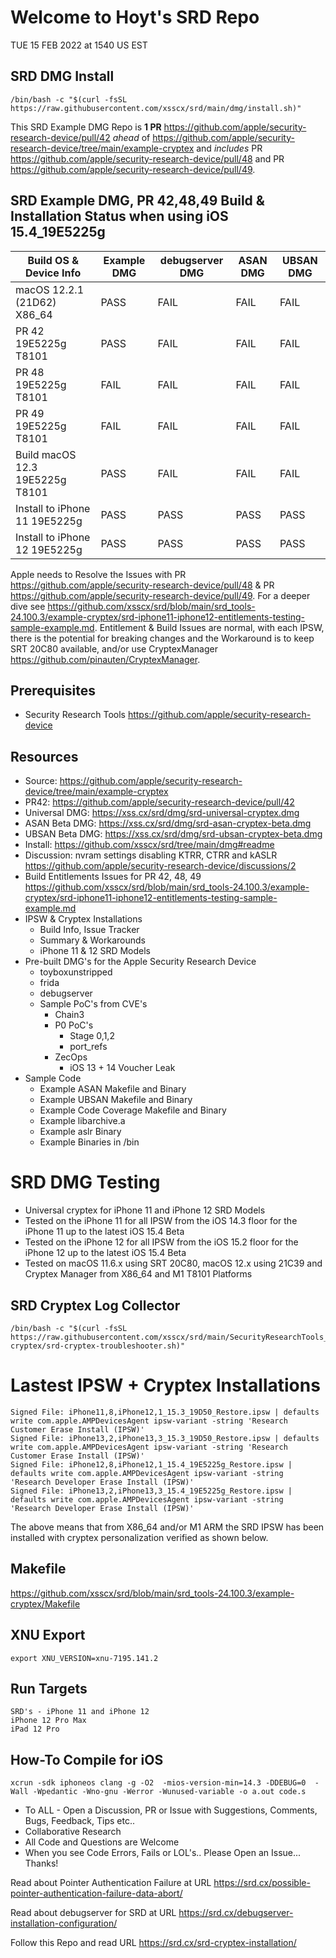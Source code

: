 # Welcome to Hoyt's SRD Repo
TUE 15 FEB 2022 at 1540 US EST
## SRD DMG Install
```
/bin/bash -c "$(curl -fsSL https://raw.githubusercontent.com/xsscx/srd/main/dmg/install.sh)"
```
This SRD Example DMG Repo is __1 PR__ https://github.com/apple/security-research-device/pull/42 _ahead_ of https://github.com/apple/security-research-device/tree/main/example-cryptex and _includes_ PR https://github.com/apple/security-research-device/pull/48 and PR https://github.com/apple/security-research-device/pull/49.
## SRD Example DMG, PR 42,48,49 Build & Installation Status when using iOS 15.4_19E5225g
| Build OS & Device Info           | Example DMG   |  debugserver DMG  |  ASAN DMG     | UBSAN DMG 
| -------------------------------- | ------------- | ------------- | ------------- | -------------
| macOS 12.2.1 (21D62) X86_64      | PASS          | FAIL          | FAIL          | FAIL          
| PR 42  19E5225g T8101            | PASS          | FAIL          | FAIL          | FAIL
| PR 48  19E5225g T8101            | FAIL          | FAIL          | FAIL          | FAIL
| PR 49  19E5225g T8101            | FAIL          | FAIL          | FAIL          | FAIL
| Build macOS 12.3 19E5225g T8101  | PASS          | FAIL          | FAIL          | FAIL
| Install to iPhone 11 19E5225g    | PASS          | PASS          | PASS          | PASS
| Install to iPhone 12 19E5225g    | PASS          | PASS          | PASS          | PASS 

Apple needs to Resolve the Issues with PR https://github.com/apple/security-research-device/pull/48 & PR https://github.com/apple/security-research-device/pull/49. For a deeper dive see https://github.com/xsscx/srd/blob/main/srd_tools-24.100.3/example-cryptex/srd-iphone11-iphone12-entitlements-testing-sample-example.md. Entitlement & Build Issues are normal, with each IPSW, there is the potential for breaking changes and the Workaround is to keep SRT 20C80 available, and/or use CryptexManager https://github.com/pinauten/CryptexManager.

## Prerequisites 
- Security Research Tools https://github.com/apple/security-research-device
## Resources
- Source: https://github.com/apple/security-research-device/tree/main/example-cryptex
- PR42: https://github.com/apple/security-research-device/pull/42
- Universal DMG: https://xss.cx/srd/dmg/srd-universal-cryptex.dmg
- ASAN Beta DMG: https://xss.cx/srd/dmg/srd-asan-cryptex-beta.dmg
- UBSAN Beta DMG: https://xss.cx/srd/dmg/srd-ubsan-cryptex-beta.dmg
- Install: https://github.com/xsscx/srd/tree/main/dmg#readme
- Discussion: nvram settings disabling KTRR, CTRR and kASLR https://github.com/apple/security-research-device/discussions/2
- Build  Entitlements Issues for PR 42, 48, 49 https://github.com/xsscx/srd/blob/main/srd_tools-24.100.3/example-cryptex/srd-iphone11-iphone12-entitlements-testing-sample-example.md
- IPSW & Cryptex Installations 
    -  Build Info, Issue Tracker
    -  Summary & Workarounds 
    -  iPhone 11 & 12 SRD Models 
- Pre-built DMG's for the Apple Security Research Device 
    - toyboxunstripped
    - frida
    - debugserver
    - Sample PoC's from CVE's
        - Chain3
        - P0 PoC's
            - Stage 0,1,2
            - port_refs
        - ZecOps 
            - iOS 13 + 14 Voucher Leak 
- Sample Code
    - Example ASAN Makefile and Binary
    - Example UBSAN Makefile and Binary
    - Example Code Coverage Makefile and Binary
    - Example libarchive.a
    - Example aslr Binary
    - Example Binaries in /bin
# SRD DMG Testing
- Universal cryptex for iPhone 11 and iPhone 12 SRD Models 
- Tested on the iPhone 11 for all IPSW from the iOS 14.3 floor for the iPhone 11 up to the latest iOS 15.4 Beta 
- Tested on the iPhone 12 for all IPSW from the iOS 15.2 floor for the iPhone 12 up to the latest iOS 15.4 Beta
- Tested on macOS 11.6.x using SRT 20C80, macOS 12.x using 21C39 and Cryptex Manager from X86_64 and M1 T8101 Platforms 

SRD Cryptex Log Collector
---
```
/bin/bash -c "$(curl -fsSL https://raw.githubusercontent.com/xsscx/srd/main/SecurityResearchTools_21C39/example-cryptex/srd-cryptex-troubleshooter.sh)"
```
# Lastest IPSW + Cryptex Installations 
```
Signed File: iPhone11,8,iPhone12,1_15.3_19D50_Restore.ipsw | defaults write com.apple.AMPDevicesAgent ipsw-variant -string 'Research Customer Erase Install (IPSW)' 
Signed File: iPhone13,2,iPhone13,3_15.3_19D50_Restore.ipsw | defaults write com.apple.AMPDevicesAgent ipsw-variant -string 'Research Customer Erase Install (IPSW)'
Signed File: iPhone12,8,iPhone12,1_15.4_19E5225g_Restore.ipsw | defaults write com.apple.AMPDevicesAgent ipsw-variant -string 'Research Developer Erase Install (IPSW)'
Signed File: iPhone13,2,iPhone13,3_15.4_19E5225g_Restore.ipsw | defaults write com.apple.AMPDevicesAgent ipsw-variant -string 'Research Developer Erase Install (IPSW)'
```
The above means that from X86_64 and/or M1 ARM the SRD IPSW has been installed with cryptex personalization verified as shown below.

Makefile
-----
https://github.com/xsscx/srd/blob/main/srd_tools-24.100.3/example-cryptex/Makefile

XNU Export
---
```
export XNU_VERSION=xnu-7195.141.2
```

Run Targets
---
```
SRD's - iPhone 11 and iPhone 12
iPhone 12 Pro Max
iPad 12 Pro
```
How-To Compile for iOS
-----
```
xcrun -sdk iphoneos clang -g -O2  -mios-version-min=14.3 -DDEBUG=0  -Wall -Wpedantic -Wno-gnu -Werror -Wunused-variable -o a.out code.s
```

* To ALL - Open a Discussion, PR or Issue with Suggestions, Comments, Bugs, Feedback, Tips etc..
* Collaborative Research
* All Code and Questions are Welcome 
* When you see Code Errors, Fails or LOL's.. Please Open an Issue... Thanks!

Read about Pointer Authentication Failure at URL https://srd.cx/possible-pointer-authentication-failure-data-abort/

Read about debugserver for SRD at URL https://srd.cx/debugserver-installation-configuration/

Follow this Repo and read URL https://srd.cx/srd-cryptex-installation/

